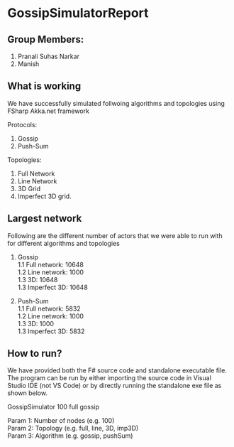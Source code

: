 # GossipSimulatorReport

## Group Members:
1. Pranali Suhas Narkar
2. Manish

## What is working

We have successfully simulated follwoing algorithms and topologies using FSharp Akka.net framework

Protocols:
1. Gossip
2. Push-Sum

Topologies:
1. Full Network
2. Line Network
3. 3D Grid
4. Imperfect 3D grid.

## Largest network
Following are the different number of actors that we were able to run with for different algorithms and topologies

1. Gossip <br />
  1.1 Full network: 10648<br />
  1.2 Line network: 1000<br />
  1.3 3D: 10648<br />
  1.3 Imperfect 3D: 10648<br />
  
2. Push-Sum <br />
  1.1 Full network: 5832<br />
  1.2 Line network: 1000<br />
  1.3 3D: 1000<br />
  1.3 Imperfect 3D: 5832<br />
  
  
## How to run?

We have provided both the F# source code and standalone executable file. The program can be run by either importing the source code in Visual Studio IDE (not VS Code) or by directly running the standalone exe file as shown below.

GossipSimulator 100 full gossip

Param 1: Number of nodes (e.g. 100)<br />
Param 2: Topology (e.g. full, line, 3D, imp3D)<br />
Param 3: Algorithm (e.g. gossip, pushSum)<br />
  
